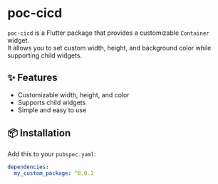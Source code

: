 # poc-cicd

`poc-cicd` is a Flutter package that provides a customizable `Container` widget.  
It allows you to set custom width, height, and background color while supporting child widgets.

## ✨ Features
- Customizable width, height, and color
- Supports child widgets
- Simple and easy to use

## 📦 Installation

Add this to your `pubspec.yaml`:

```yaml
dependencies:
  my_custom_package: ^0.0.1
